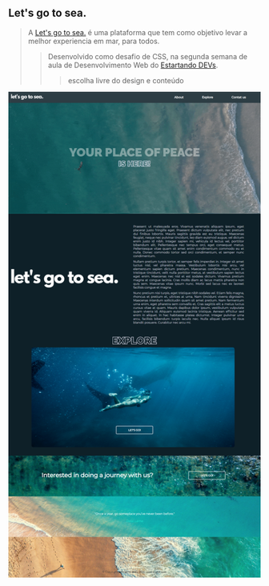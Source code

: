 ## Let's go to sea.

> A [Let's go to sea.](https://saaabreu.github.io/EstartandoDEVs-DevWeb/DesafioCSS1/) é uma plataforma que tem como objetivo levar a melhor experiencia em mar, para todos.
>> Desenvolvido como desafio de CSS, na segunda semana de aula de Desenvolvimento Web do [Estartando DEVs](https://estartandodevs.com.br/).
>>> escolha livre do design e conteúdo

![](design.png)